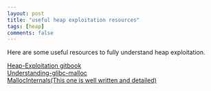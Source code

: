 ```yaml
---
layout: post
title: "useful heap exploitation resources"
tags: [heap]
comments: false
---
```


Here are some useful resources to fully understand heap exploitation.

<a href="https://heap-exploitation.dhavalkapil.com/">Heap-Exploitation gitbook</a><br>
<a href="https://sploitfun.wordpress.com/2015/02/10/understanding-glibc-malloc/">Understanding-glibc-malloc</a><br>
<a href="https://sourceware.org/glibc/wiki/MallocInternals">MallocInternals(This one is well written and detailed)</a><br>
